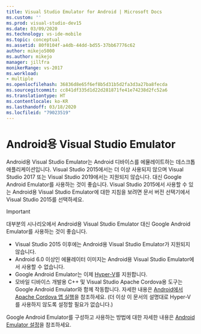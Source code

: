 ```yaml
---
title: Visual Studio Emulator for Android | Microsoft Docs
ms.custom: ''
ms.prod: visual-studio-dev15
ms.date: 03/09/2020
ms.technology: vs-ide-mobile
ms.topic: conceptual
ms.assetid: 80f0104f-a4db-44dd-bd55-37bb67776c62
author: mikejo5000
ms.author: mikejo
manager: jillfra
monikerRange: vs-2017
ms.workload:
- multiple
ms.openlocfilehash: 36836d8e65f6ef8b5d31b5d2fa3d3a27ba8fecda
ms.sourcegitcommit: cc841df335d1d22d281871fe41e74238d2fc52a6
ms.translationtype: HT
ms.contentlocale: ko-KR
ms.lasthandoff: 03/18/2020
ms.locfileid: "79023519"
---
```

# <a name="visual-studio-emulator-for-android"></a>Android용 Visual Studio Emulator

Android용 Visual Studio Emulator는 Android 디바이스를 에뮬레이트하는 데스크톱 애플리케이션입니다. Visual Studio 2015에서는 더 이상 사용되지 않으며 Visual Studio 2017 또는 Visual Studio 2019에서는 지원되지 않습니다. 대신 Google Android Emulator를 사용하는 것이 좋습니다. Visual Studio 2015에서 사용할 수 있는 Android용 Visual Studio Emulator에 대한 지침을 보려면 문서 버전 선택기에서 Visual Studio 2015를 선택하세요.

> [!IMPORTANT]
> 대부분의 시나리오에서 Android용 Visual Studio Emulator 대신 Google Android Emulator를 사용하는 것이 좋습니다.
> - Visual Studio 2015 이후에는 Android용 Visual Studio Emulator가 지원되지 않습니다.
> - Android 6.0 이상인 에뮬레이터 이미지는 Android용 Visual Studio Emulator에서 사용할 수 없습니다.
> - Google Android Emulator는 이제 [Hyper-V](/xamarin/android/get-started/installation/android-emulator/hardware-acceleration#accelerating-with-hyper-v)를 지원합니다.
> - 모바일 디바이스 개발용 C++ 및 Visual Studio Apache Cordova용 도구는 Google Android Emulator와 함께 작동합니다. 자세한 내용은 [Android에서 Apache Cordova 앱 실행](/visualstudio/cross-platform/tools-for-cordova/run-your-app/run-app-android#google-android-emulator)을 참조하세요. (더 이상 이 문서의 설명대로 Hyper-V를 사용하지 않도록 설정할 필요가 없습니다.)
>
> Google Android Emulator를 구성하고 사용하는 방법에 대한 자세한 내용은 [Android Emulator 설정](/xamarin/android/get-started/installation/android-emulator/)을 참조하세요.
